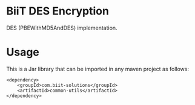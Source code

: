 # BiiT DES Encryption

DES (PBEWithMD5AndDES) implementation.


# Usage

This is a Jar library that can be imported in any maven project as follows:

```
<dependency>
    <groupId>com.biit-solutions</groupId>
    <artifactId>common-utils</artifactId>
</dependency>
```